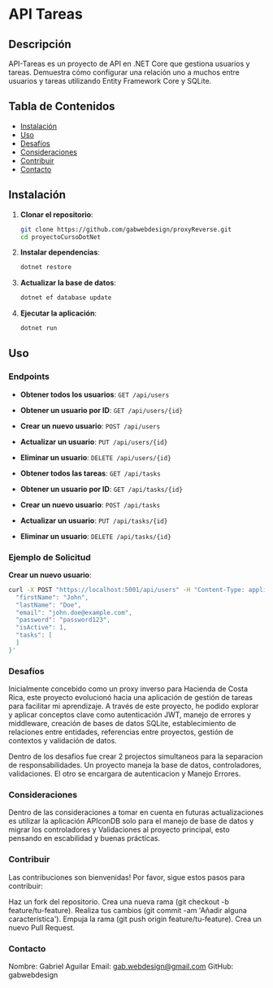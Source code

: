 # API Tareas

## Descripción

API-Tareas es un proyecto de API en .NET Core que gestiona usuarios y tareas. Demuestra cómo configurar una relación uno a muchos entre usuarios y tareas utilizando Entity Framework Core y SQLite.

## Tabla de Contenidos

- [Instalación](#instalación)
- [Uso](#uso)
- [Desafíos](#desafíos)
- [Consideraciones](#consideraciones)
- [Contribuir](#contribuir)
- [Contacto](#contacto)
 
## Instalación

1. **Clonar el repositorio**:

    ```sh
    git clone https://github.com/gabwebdesign/proxyReverse.git
    cd proyectoCursoDotNet
    ```

2. **Instalar dependencias**:

    ```sh
    dotnet restore
    ```

3. **Actualizar la base de datos**:

    ```sh
    dotnet ef database update
    ```

4. **Ejecutar la aplicación**:

    ```sh
    dotnet run
    ```

## Uso

### Endpoints

- **Obtener todos los usuarios**: `GET /api/users`
- **Obtener un usuario por ID**: `GET /api/users/{id}`
- **Crear un nuevo usuario**: `POST /api/users`
- **Actualizar un usuario**: `PUT /api/users/{id}`
- **Eliminar un usuario**: `DELETE /api/users/{id}`

- **Obtener todos las tareas**: `GET /api/tasks`
- **Obtener un usuario por ID**: `GET /api/tasks/{id}`
- **Crear un nuevo usuario**: `POST /api/tasks`
- **Actualizar un usuario**: `PUT /api/tasks/{id}`
- **Eliminar un usuario**: `DELETE /api/tasks/{id}`

### Ejemplo de Solicitud

**Crear un nuevo usuario**:

```sh
curl -X POST "https://localhost:5001/api/users" -H "Content-Type: application/json" -d '{
  "firstName": "John",
  "lastName": "Doe",
  "email": "john.doe@example.com",
  "password": "password123",
  "isActive": 1,
  "tasks": [
  ]
}'
```
### Desafíos

Inicialmente concebido como un proxy inverso para Hacienda de Costa Rica, este proyecto evolucionó hacia una aplicación de gestión de tareas para facilitar mi aprendizaje. A través de este proyecto, he podido explorar y aplicar conceptos clave como autenticación JWT, manejo de errores y middleware, creación de bases de datos SQLite, establecimiento de relaciones entre entidades, referencias entre proyectos, gestión de contextos y validación de datos.

Dentro de los desafios fue crear 2 projectos simultaneos para la separacion de responsabilidades. Un proyecto maneja la base de datos, controladores, validaciones. El otro se encargara de autenticacion y Manejo Errores.

### Consideraciones

Dentro de las consideraciones a tomar en cuenta en futuras actualizaciones es utilizar la aplicación APIconDB solo para el manejo de base de datos y migrar los controladores y Validaciones al proyecto principal, esto pensando en escabilidad y buenas prácticas.
### Contribuir

Las contribuciones son bienvenidas! Por favor, sigue estos pasos para contribuir:

Haz un fork del repositorio.
Crea una nueva rama (git checkout -b feature/tu-feature).
Realiza tus cambios (git commit -am 'Añadir alguna característica').
Empuja la rama (git push origin feature/tu-feature).
Crea un nuevo Pull Request.

### Contacto

Nombre: Gabriel Aguilar
Email: gab.webdesign@gmail.com
GitHub: gabwebdesign

